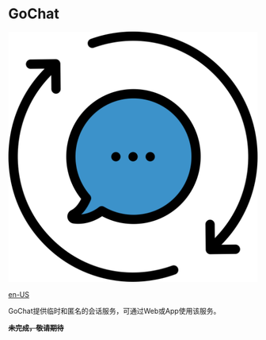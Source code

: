 # GoChat

![img/chat.svg](img/chat.svg)

[en-US](README.md)

GoChat提供临时和匿名的会话服务，可通过Web或App使用该服务。

~~**未完成，敬请期待**~~
